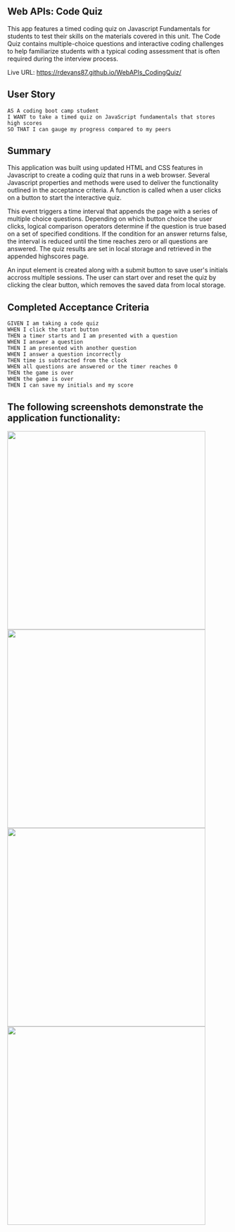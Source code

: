 ## Web APIs: Code Quiz

This app features a timed coding quiz on Javascript Fundamentals for students to test their skills on the materials covered in this unit. The Code Quiz contains multiple-choice questions and interactive coding challenges to help familiarize students with a typical coding assessment that is often required during the interview process. 

Live URL: https://rdevans87.github.io/WebAPIs_CodingQuiz/

## User Story

```
AS A coding boot camp student
I WANT to take a timed quiz on JavaScript fundamentals that stores high scores
SO THAT I can gauge my progress compared to my peers
```

## Summary

This application was built using updated HTML and CSS features in Javascript to create a coding quiz that runs in a web browser. Several Javascript properties and methods were used to deliver the functionality outlined in the acceptance criteria. A function is called when a user clicks on a button to start the interactive quiz.<br>

This event triggers a time interval that appends the page with a series of multiple choice questions. Depending on which button choice the user clicks, logical comparison operators determine if the question is true based on a set of specified conditions. If the condition for an answer returns false, the interval is reduced until the time reaches zero or all questions are answered. The quiz results are set in local storage and retrieved in the appended highscores page.<br>

An input element is created along with a submit button to save user's initials accross multiple sessions. The user can start over and reset the quiz by clicking the clear button, which removes the saved data from local storage.    

## Completed Acceptance Criteria

```
GIVEN I am taking a code quiz
WHEN I click the start button
THEN a timer starts and I am presented with a question
WHEN I answer a question
THEN I am presented with another question
WHEN I answer a question incorrectly
THEN time is subtracted from the clock
WHEN all questions are answered or the timer reaches 0
THEN the game is over
WHEN the game is over
THEN I can save my initials and my score
```

## The following screenshots demonstrate the application functionality:

<img src="https://user-images.githubusercontent.com/74195719/108615326-e0fcfc80-73d0-11eb-9ff9-f0d7a0b726bc.png" width="450X650"/>

<img src="https://user-images.githubusercontent.com/74195719/108639419-61b80900-7462-11eb-95f3-64dbd960cad7.png" width="450X650"/>

<img src="https://user-images.githubusercontent.com/74195719/108639436-7e544100-7462-11eb-925b-2ed619e7bc8d.png" width="450X650"/>

<img src="https://user-images.githubusercontent.com/74195719/108615315-c4f95b00-73d0-11eb-8650-b956d882a7fb.png" width="450X650"/>


